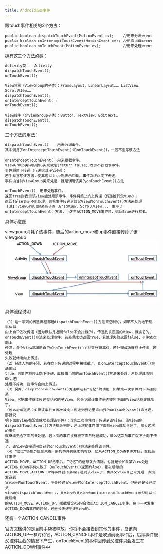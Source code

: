 ```yaml
---
title: Android点击事件
---
```


跟touch事件相关的3个方法：

	public boolean dispatchTouchEvent(MotionEvent ev);    //用来分派event
	public boolean onInterceptTouchEvent(MotionEvent ev); //用来拦截event
	public boolean onTouchEvent(MotionEvent ev);          //用来处理event
	
拥有这三个方法的类：

	Activity类：	Activity	
	dispatchTouchEvent(); 
	onTouchEvent();
	
	View容器（ViewGroup的子类）：FrameLayout、LinearLayout…… ListView、ScrollVIew……	
	dispatchTouchEvent();
	onInterceptTouchEvent();
	onTouchEvent();
	
	View控件（非ViewGroup子类）：Button、TextView、EditText…
	dispatchTouchEvent();
	onTouchEvent();
	
三个方法的用法：

	dispatchTouchEvent()	用来分派事件。
	其中调用了onInterceptTouchEvent()和onTouchEvent()，一般不重写该方法

	onInterceptTouchEvent()	用来拦截事件。
	ViewGroup类中的源码实现就是{return false;}表示不拦截该事件，
	事件将向下传递（传递给其子View）；
	若手动重写该方法，使其返回true则表示拦截，事件将终止向下传递，
	事件由当前ViewGroup类来处理，就是调用该类的onTouchEvent()方法

	onTouchEvent()	用来处理事件。
	返回true则表示该View能处理该事件，事件将终止向上传递（传递给其父View）；
	返回false表示不能处理，则把事件传递给其父View的onTouchEvent()方法来处理
	【注】：ViewGroup的某些子类（GridView、ScrollView...）重写了
	onInterceptTouchEvent()方法，当发生ACTION_MOVE事件时，返回true进行拦截。
	
具体示意图

viewgroup消耗了该事件，随后的action_move和up事件直接传给了该viewgroup
![image](../blog_img/toouchevent.jpg)

具体流程说明

	（1）这一系列的传递流程都是dispatchTouchEvent()方法来控制的，如果不人为地干预，事件将
	由上自下依次传递（因为默认是返回false不会拦截的），传递到最底层的View，就由它的、
	onTouchEvent()方法来处理事件，若处理成功返回true，若处理失败返回false，事件依次向上
	传递，每个View都调用自己的onTouchEvent()方法来处理事件，若处理成功就终止传递，若处理
	失败就继续向上传递。
	（2）经过人为的干预，若在向下传递的过程中被拦截了，即onInterceptTouchEvent()方法返回
	true，则事件将停止向下传递，直接由当前的onTouchEvent()方法来处理，若处理成功则OK，若
	处理不成功，则事件会向上传递。
	（3）另外，dispatchTouchEvent()方法中还有“记忆”的功能，如果第一次事件向下传递到某
	View，它把事件继续传递交给它的子View，它会记录该事件是否被它下面的View给处理成功了，
	（怎么能知道呢？如果该事件会再次被向上传递到我这里来由我的onTouchEvent()来处理，那就说
	明下面的View都没能成功处理该事件）；当第二次事件向下传递到该View，该View的
	dispatchTouchEvent()方法机会判断，若上次的事件由下面的view成功处理了，那么这次的事件
	就继续交给下面的来处理，若上次的事件没有被下面的处理成功，那么这次的事件就不会向下传递
	了，该View直接调用自己的onTouchEvent()方法来处理该事件。
	（4）“记忆”功能的信息只在一系列事件完成之前有效，如从ACTION_DOWN事件开始，直到后续事件
	ACTION_MOVE，ACTION_UP结束后，“记忆”的信息就会清除。也就是说如果某View处理
	ACTION_DOWN事件失败了（onTouchEvent()返回false），那么后续的
	ACTION_MOVE,ACTION_UP等事件就不会再传递到该View了，由其父View自己来处理，直接发送到
	父view的onTouchEvent，不会经过父view的onInterceptTouchEvent，但是还是会经过父
	view的dispatchTouchEvent，父view的父view的onInterceptTouchEvent依然可以拦截后续
	的ACTION_MOVE，ACTION_UP，拦截后父view会收到ACTION_CANCEL事件。在下一次发生
	ACTION_DOWN事件的时候，还是会传递到该View的。
	
还有一个ACTION_CANCEL事件

官方文档讲的是当前手势被释放，你将不会接收到其他的事件，应该向ACTION_UP一样对待它，ACTION_CANCEL事件是收到前驱事件后，后续事件被父控件拦截的情况下产生，onTouchEvent的事件回传到父控件只会发生在ACTION_DOWN事件中